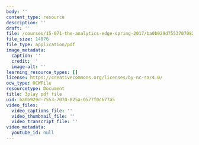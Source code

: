 ```yaml
---
body: ''
content_type: resource
description: ''
draft: ''
file: /courses/15-071-the-analytics-edge-spring-2017/ba0b929d75537070825a0577f0c677a5_Goi9xfybb80.pdf
file_size: 14876
file_type: application/pdf
image_metadata:
  caption: ''
  credit: ''
  image-alt: ''
learning_resource_types: []
license: https://creativecommons.org/licenses/by-nc-sa/4.0/
ocw_type: OCWFile
resourcetype: Document
title: 3play pdf file
uid: ba0b929d-7553-7070-825a-0577f0c677a5
video_files:
  video_captions_file: ''
  video_thumbnail_file: ''
  video_transcript_file: ''
video_metadata:
  youtube_id: null
---
```

